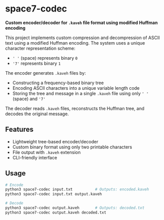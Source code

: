 # space7-codec

**Custom encoder/decoder for `.kaveh` file format using modified Huffman encoding**

This project implements custom compression and decompression of ASCII text using a modified Huffman encoding. The system uses a unique character representation scheme:  
- `' '` (space) represents binary `0`  
- `'7'` represents binary `1`  

The encoder generates `.kaveh` files by:
- Constructing a frequency-based binary tree
- Encoding ASCII characters into a unique variable length code
- Storing the tree and message in a single `.kaveh` file using only `' '` (space) and `'7'`

The decoder reads `.kaveh` files, reconstructs the Huffman tree, and decodes the original message.

## Features
- Lightweight tree-based encoder/decoder
- Custom binary format using only two printable characters
- File output with `.kaveh` extension
- CLI-friendly interface

## Usage
```bash
# Encode
python3 space7-codec input.txt          # Outputs: encoded.kaveh
python3 space7-codec input.txt output.kaveh

# Decode
python3 space7-codec output.kaveh       # Outputs: decoded.txt
python3 space7-codec output.kaveh decoded.txt